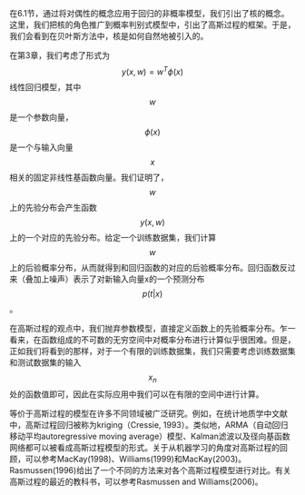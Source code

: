 在6.1节，通过将对偶性的概念应用于回归的非概率模型，我们引出了核的概念。这里，我们把核的角色推广到概率判别式模型中，引出了高斯过程的框架。于是，我们会看到在贝叶斯方法中，核是如何自然地被引入的。     

在第3章，我们考虑了形式为$$ y(x, w) = w^T\phi(x) $$线性回归模型，其中$$ w $$是一个参数向量，$$ \phi(x) $$是一个与输入向量$$ x $$相关的固定非线性基函数向量。我们证明了，$$ w $$上的先验分布会产生函数$$ y(x, w) $$上的一个对应的先验分布。给定一个训练数据集，我们计算$$ w $$上的后验概率分布，从而就得到和回归函数的对应的后验概率分布。回归函数反过来（叠加上噪声）表示了对新输入向量x的一个预测分布$$ p(t|x) $$。     

在高斯过程的观点中，我们抛弃参数模型，直接定义函数上的先验概率分布。乍一看来，在函数组成的不可数的无穷空间中对概率分布进行计算似乎很困难。但是，正如我们将看到的那样，对于一个有限的训练数据集，我们只需要考虑训练数据集和测试数据集的输入$$ x_n $$处的函数值即可，因此在实际应用中我们可以在有限的空间中进行计算。    

等价于高斯过程的模型在许多不同领域被广泛研究。例如，在统计地质学中文献中，高斯过程回归被称为kriging（Cressie, 1993）。类似地，ARMA（自动回归移动平均autoregressive moving average）模型、Kalman滤波以及径向基函数网络都可以被看成高斯过程模型的形式。关于从机器学习的角度对高斯过程的回顾，可以参考MacKay(1998)、Williams(1999)和MacKay(2003)。Rasmussen(1996)给出了一个不同的方法来对各个高斯过程模型进行对比。有关高斯过程的最近的教科书，可以参考Rasmussen and Williams(2006)。
